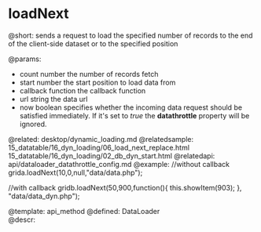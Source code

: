 loadNext
=============

@short:	sends a request to load the specified number of records to the end of the client-side dataset or to the specified position

@params:
- count		number		the number of records fetch 
- start		number		the start position to load data from
- callback	function	the callback function
- url		string		the data url
- now		boolean		specifies whether the incoming data request should be satisfied immediately. If it's set to <i>true</i> the <b>datathrottle</b> property will be ignored.


@related:
	desktop/dynamic_loading.md
@relatedsample:
	15_datatable/16_dyn_loading/06_load_next_replace.html
    15_datatable/16_dyn_loading/02_db_dyn_start.html
@relatedapi:
	api/dataloader_datathrottle_config.md
@example:
//without callback
grida.loadNext(10,0,null,"data/data.php");

//with callback
gridb.loadNext(50,900,function(){
	this.showItem(903);
}, "data/data_dyn.php");

@template:	api_method
@defined:	DataLoader	
@descr:

